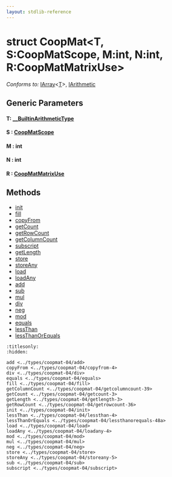 ```yaml
---
layout: stdlib-reference
---
```


# struct CoopMat\<T, S:CoopMatScope, M:int, N:int, R:CoopMatMatrixUse\>

*Conforms to:* [IArray](../../interfaces/iarray-01/index.md)\<[T](../../interfaces/iarray-01/index.md#typeparam-T)\>, [IArithmetic](../../interfaces/iarithmetic-01/index.md)

## Generic Parameters

####  <a id="typeparam-T"></a>T: [\_\_BuiltinArithmeticType](../../interfaces/0_builtinarithmetictype-029j/index.md)
####  <a id="decl-S"></a>S  : [CoopMatScope](../coopmatscope-047/index.md)
####  <a id="decl-M"></a>M  : int
####  <a id="decl-N"></a>N  : int
####  <a id="decl-R"></a>R  : [CoopMatMatrixUse](../coopmatmatrixuse-047d/index.md)

## Methods

* [init](init.md)
* [fill](fill.md)
* [copyFrom](copyfrom-4.md)
* [getCount](getcount-3.md)
* [getRowCount](getrowcount-36.md)
* [getColumnCount](getcolumncount-39.md)
* [subscript](subscript.md)
* [getLength](getlength-3.md)
* [store](store.md)
* [storeAny](storeany-5.md)
* [load](load.md)
* [loadAny](loadany-4.md)
* [add](add.md)
* [sub](sub.md)
* [mul](mul.md)
* [div](div.md)
* [neg](neg.md)
* [mod](mod.md)
* [equals](equals.md)
* [lessThan](lessthan-4.md)
* [lessThanOrEquals](lessthanorequals-48a.md)


```{toctree}
:titlesonly:
:hidden:

add <../types/coopmat-04/add>
copyFrom <../types/coopmat-04/copyfrom-4>
div <../types/coopmat-04/div>
equals <../types/coopmat-04/equals>
fill <../types/coopmat-04/fill>
getColumnCount <../types/coopmat-04/getcolumncount-39>
getCount <../types/coopmat-04/getcount-3>
getLength <../types/coopmat-04/getlength-3>
getRowCount <../types/coopmat-04/getrowcount-36>
init <../types/coopmat-04/init>
lessThan <../types/coopmat-04/lessthan-4>
lessThanOrEquals <../types/coopmat-04/lessthanorequals-48a>
load <../types/coopmat-04/load>
loadAny <../types/coopmat-04/loadany-4>
mod <../types/coopmat-04/mod>
mul <../types/coopmat-04/mul>
neg <../types/coopmat-04/neg>
store <../types/coopmat-04/store>
storeAny <../types/coopmat-04/storeany-5>
sub <../types/coopmat-04/sub>
subscript <../types/coopmat-04/subscript>
```

<script>
// Fix .md links to .html when on ReadTheDocs
if (window.location.hostname.includes('readthedocs') || 
    window.location.hostname.includes('rtfd.io')) {
  document.addEventListener('DOMContentLoaded', function() {
    const links = document.querySelectorAll('a');
    links.forEach(link => {
      const href = link.getAttribute('href');
      if (href && href.includes('.md')) {
        // This regex will handle .md links with or without fragment identifiers or query parameters
        link.href = link.href.replace(/(.+)\.md(#[^?]*)?(\?.*)?$/, '$1.html$2$3');
      }
    });
  });
}
</script>
